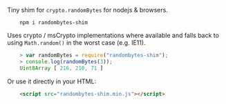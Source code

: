 Tiny shim for `crypto.randomBytes` for nodejs & browsers.

```shell
	npm i randombytes-shim
```

Uses crypto / msCrypto implementations where available and falls back to using `Math.random()` in the worst case (e.g. IE11).

```javascript
	> var randomBytes = require("randombytes-shim");
	> console.log(randomBytes(3));
	Uint8Array [ 216, 210, 71 ]
```

Or use it directly in your HTML:

```html
	<script src="randombytes-shim.min.js"></script>
```

